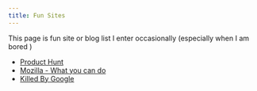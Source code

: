 ```yaml
---
title: Fun Sites
---
```



This page is fun site or blog list I enter occasionally (especially when I am bored )

- [Product Hunt](https://www.producthunt.com/)
- [Mozilla - What you can do ](https://foundation.mozilla.org/en/what-you-can-do/)
- [Killed By Google](https://killedbygoogle.com/)
